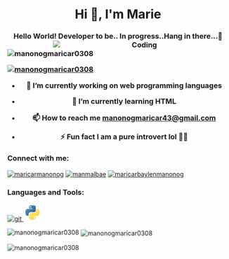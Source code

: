 <h1 align="center">Hi 👋, I'm Marie</h1>
<h3 align="center">Hello World! Developer to be.. In progress..Hang in there...💪

<img align="right" alt="Coding" width="400" src="https://i.pinimg.com/originals/55/75/62/557562924e3c65554cb9e3c8f6ae6dcb.gif">

<p align="left"> <img src="https://komarev.com/ghpvc/?username=manonogmaricar0308&label=Profile%20views&color=0e75b6&style=flat" alt="manonogmaricar0308" /> </p>

<p align="left"> <a href="https://github.com/ryo-ma/github-profile-trophy"><img src="https://github-profile-trophy.vercel.app/?username=manonogmaricar0308" alt="manonogmaricar0308" /></a> </p>

- 🔭 I’m currently working on **web programming languages**

- 🌱 I’m currently learning **HTML**

- 📫 How to reach me **manonogmaricar43@gmail.com**

- ⚡ Fun fact **I am a pure introvert lol 😶‍🌫️**

<h3 align="left">Connect with me:</h3>
<p align="left">
<a href="https://linkedin.com/in/maricarmanonog" target="blank"><img align="center" src="https://raw.githubusercontent.com/rahuldkjain/github-profile-readme-generator/master/src/images/icons/Social/linked-in-alt.svg" alt="maricarmanonog" height="30" width="40" /></a>
<a href="https://fb.com/manmalbae" target="blank"><img align="center" src="https://raw.githubusercontent.com/rahuldkjain/github-profile-readme-generator/master/src/images/icons/Social/facebook.svg" alt="manmalbae" height="30" width="40" /></a>
<a href="https://instagram.com/maricarbaylenmanonog" target="blank"><img align="center" src="https://raw.githubusercontent.com/rahuldkjain/github-profile-readme-generator/master/src/images/icons/Social/instagram.svg" alt="maricarbaylenmanonog" height="30" width="40" /></a>
</p>

<h3 align="left">Languages and Tools:</h3>
<p align="left"> <a href="https://git-scm.com/" target="_blank" rel="noreferrer"> <img src="https://www.vectorlogo.zone/logos/git-scm/git-scm-icon.svg" alt="git" width="40" height="40"/> </a> <a href="https://www.python.org" target="_blank" rel="noreferrer"> <img src="https://raw.githubusercontent.com/devicons/devicon/master/icons/python/python-original.svg" alt="python" width="40" height="40"/> </a> </p>

<p><img align="left" src="https://github-readme-stats.vercel.app/api/top-langs?username=manonogmaricar0308&show_icons=true&locale=en&layout=compact" alt="manonogmaricar0308" /></p>

<p>&nbsp;<img align="center" src="https://github-readme-stats.vercel.app/api?username=manonogmaricar0308&show_icons=true&locale=en" alt="manonogmaricar0308" /></p>

<p><img align="center" src="https://github-readme-streak-stats.herokuapp.com/?user=manonogmaricar0308&" alt="manonogmaricar0308" /></p>

